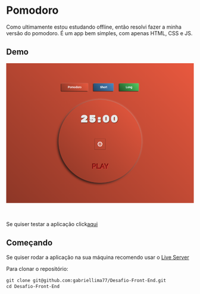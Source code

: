 # Pomodoro

Como ultimamente estou estudando offline, então resolvi fazer a minha versão do pomodoro.
É um app bem simples, com apenas HTML, CSS e JS.

## Demo

![Página](./demo/pomodoro.png)

<br/>

Se quiser testar a aplicação click[aqui](https://)

## Começando

Se quiser rodar a aplicação na sua máquina recomendo usar o [Live Server](https://www.npmjs.com/package/live-server)<br/>

Para clonar o repositório:

```
git clone git@github.com:gabriellima77/Desafio-Front-End.git
cd Desafio-Front-End
```
